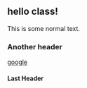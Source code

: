 ## hello class!

This is some normal text.

### Another header

[google](www.google.com)
#### Last Header
